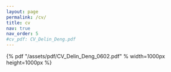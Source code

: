 ```yaml
---
layout: page
permalink: /cv/
title: cv
nav: true
nav_order: 5
#cv_pdf: CV_Delin_Deng.pdf
---
```


{% pdf "/assets/pdf/CV_Delin_Deng_0602.pdf" % width=1000px height=1000px %}
